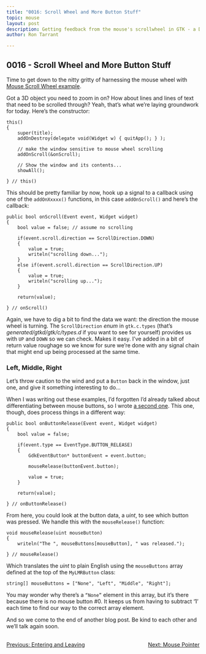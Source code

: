 ```yaml
---
title: "0016: Scroll Wheel and More Button Stuff"
topic: mouse
layout: post
description: Getting feedback from the mouse's scrollwheel in GTK - a D language tutorial.
author: Ron Tarrant

---
```


## 0016 - Scroll Wheel and More Button Stuff

Time to get down to the nitty gritty of harnessing the mouse wheel with [Mouse Scroll Wheel example](https://github.com/rontarrant/gtkDcoding/blob/master/005_mouse/mouse_005_05_scroll_wheel.d).

Got a 3D object you need to zoom in on? How about lines and lines of text that need to be scrolled through? Yeah, that’s what we’re laying groundwork for today. Here’s the constructor:

	this()
	{
		super(title);
		addOnDestroy(delegate void(Widget w) { quitApp(); } );
		
		// make the window sensitive to mouse wheel scrolling
		addOnScroll(&onScroll);
		
		// Show the window and its contents...
		showAll();
		
	} // this()

This should be pretty familiar by now, hook up a signal to a callback using one of the `addOnXxxxx()` functions, in this case `addOnScroll()` and here’s the callback:

	public bool onScroll(Event event, Widget widget)
	{
		bool value = false; // assume no scrolling
		
		if(event.scroll.direction == ScrollDirection.DOWN)
		{
			value = true;
			writeln("scrolling down...");
		}
		else if(event.scroll.direction == ScrollDirection.UP)
		{
			value = true;
			writeln("scrolling up...");
		}

		return(value);

	} // onScroll()

Again, we have to dig a bit to find the data we want: the direction the mouse wheel is turning. The `ScrollDirection` *enum* in `gtk.c.types` (that’s *generated/gtkd/gtk/c/types.d* if you want to see for yourself) provides us with `UP` and `DOWN` so we can check. Makes it easy. I’ve added in a bit of return value roughage so we know for sure we’re done with any signal chain that might end up being processed at the same time.

### Left, Middle, Right

Let’s throw caution to the wind and put a `Button` back in the window, just one, and give it something interesting to do…

When I was writing out these examples, I’d forgotten I’d already talked about differentiating between mouse buttons, so I wrote [a second one](https://github.com/rontarrant/gtkDcoding/blob/master/005_mouse/mouse_005_06_left_middle_right.d). This one, though, does process things in a different way:

	public bool onButtonRelease(Event event, Widget widget)
	{
		bool value = false;
		
		if(event.type == EventType.BUTTON_RELEASE)
		{
			GdkEventButton* buttonEvent = event.button;

			mouseRelease(buttonEvent.button);

			value = true;
		}

		return(value);
		
	} // onButtonRelease()

From here, you could look at the button data, a *uint*, to see which button was pressed. We handle this with the `mouseRelease()` function:

	void mouseRelease(uint mouseButton)
	{
		writeln("The ", mouseButtons[mouseButton], " was released.");
		
	} // mouseRelease()

Which translates the *uint* to plain English using the `mouseButtons` array defined at the top of the `MyLMRButton` class:

	string[] mouseButtons = ["None", "Left", "Middle", "Right"];

You may wonder why there’s a `“None”` element in this array, but it’s there because there is no mouse button #0. It keeps us from having to subtract ‘1’ each time to find our way to the correct array element.

And so we come to the end of another blog post. Be kind to each other and we’ll talk again soon.


<BR>
<div style="float: left;">
	<a href="/2019/03/05/0015-enter-leave.html">Previous: Entering and Leaving</a>
</div>
<div style="float: right;">
	<a href="/2019/03/12/0017-change-pointer.html">Next: Mouse Pointer</a>
</div>
<BR>
